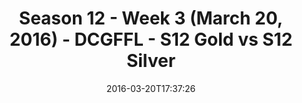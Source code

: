 ---
title: Season 12 - Week 3 (March 20, 2016) - DCGFFL - S12 Gold vs S12 Silver
teams-score:
- team: _teams/s12-gold.md
  score: 0
- team: _teams/s12-silver.md
  score: 40
mvp: Jason  C. (Gold); Joe C. (Silver)
game-ball: Rachel B. (Gold); Staci P. (Silver)
sportsperson: ''
season: 12
week: 3
date: '2016-03-20T17:37:26'
pageid: season-12-week-3-march-20-2016-4172-vs-4190
---